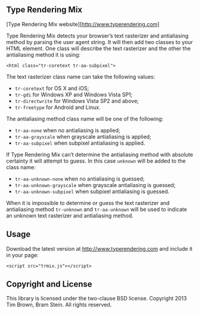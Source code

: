 ## Type Rendering Mix

[Type Rendering Mix website][http://www.typerendering.com]

Type Rendering Mix detects your browser’s text rasterizer and antialiasing method by parsing the user agent string. It will then add two classes to your HTML element. One class will describe the text rasterizer and the other the antialiasing method it is using:

    <html class="tr-coretext tr-aa-subpixel">

The text rasterizer class name can take the following values:

* `tr-coretext` for OS X and iOS;
* `tr-gdi` for Windows XP and Windows Vista SP1;
* `tr-directwrite` for Windows Vista SP2 and above;
* `tr-freetype` for Android and Linux.

The antialiasing method class name will be one of the following:

* `tr-aa-none` when no antialiasing is applied;
* `tr-aa-grayscale` when grayscale antialiasing is applied;
* `tr-aa-subpixel` when subpixel antialiasing is applied.

If Type Rendering Mix can’t determine the antialiasing method with absolute certainty it will attempt to guess. In this case `unknown` will be added to the class name:

* `tr-aa-unknown-none` when no antialiasing is guessed;
* `tr-aa-unknown-grayscale` when grayscale antialiasing is guessed;
* `tr-aa-unknown-subpixel` when subpixel antialiasing is guessed.

When it is impossible to determine or guess the text rasterizer and antialiasing method `tr-unknown` and `tr-aa-unknown` will be used to indicate an unknown text rasterizer and antialiasing method.

## Usage

Download the latest version at http://www.typerendering.com and include it in your page:

    <script src="trmix.js"></script>

## Copyright and License

This library is licensed under the two-clause BSD license. Copyright 2013 Tim Brown, Bram Stein. All rights reserved.
